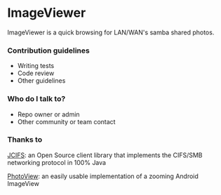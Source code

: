 # ImageViewer #

ImageViewer is a quick browsing for LAN/WAN's samba shared photos. 

### Contribution guidelines ###

* Writing tests
* Code review
* Other guidelines

### Who do I talk to? ###

* Repo owner or admin
* Other community or team contact

### Thanks to ###

[JCIFS](https://jcifs.samba.org/): an Open Source client library that implements the CIFS/SMB networking protocol in 100% Java

[PhotoView](https://github.com/chrisbanes/PhotoView): an easily usable implementation of a zooming Android ImageView